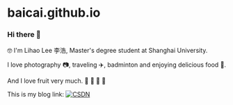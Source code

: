 # baicai.github.io

### Hi there 👋

🤓 I'm Lihao Lee 李浩, Master's degree student at Shanghai University.

I love photography 📷, traveling ✈️, badminton and enjoying delicious food 🥘.

And I love fruit very much. 🍎 🍓 🥭 🥝

This is my blog link:
[![CSDN]()]([https://www.zhihu.com/people/liliansd](https://blog.csdn.net/qq_43966129)https://blog.csdn.net/qq_43966129)
